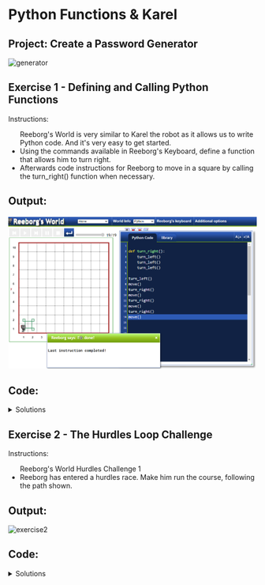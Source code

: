 # Python Functions & Karel

## Project: Create a Password Generator
<img src="" alt="generator">


## Exercise 1 - Defining and Calling Python Functions
Instructions:
<ul
<li>Reeborg's World is very similar to Karel the robot as it allows us to write Python code. And it's very easy to get started.</li>
<li>Using the commands available in Reeborg's Keyboard, define a function that allows him to turn right.</li>
<li>Afterwards code instructions for Reeborg to move in a square by calling the turn_right() function when necessary.</li>
</ul>
 
## Output:
<img src="https://github.com/Jay-Jay23/Python-100-Days-Of-Code/blob/main/Projects/Day%206/Logs/exercise%201.1.png" alt="exercise1">

## Code:
<details>
  <summary>Solutions</summary>
  <ul>
    <li><a href="https://github.com/Jay-Jay23/Python-100-Days-Of-Code/blob/main/Projects/Day%205/logs/exercise%201.py">Average Height</a></li>
  </ul>
</details>

## Exercise 2 - The Hurdles Loop Challenge
Instructions:
<ul
<li>Reeborg's World Hurdles Challenge 1</li>
<li>Reeborg has entered a hurdles race. Make him run the course, following the path shown.</li>
</ul>
 
## Output:
<img src="" alt="exercise2">

## Code:
<details>
  <summary>Solutions</summary>
  <ul>
    <li><a href="https://github.com/Jay-Jay23/Python-100-Days-Of-Code/blob/main/Projects/Day%205/logs/exercise%201.py">Average Height</a></li>
  </ul>
</details>
